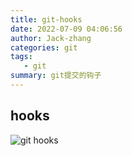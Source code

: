 ```yaml
---
title: git-hooks
date: 2022-07-09 04:06:56
author: Jack-zhang
categories: git
tags:
   - git
summary: git提交的钩子
---
```


## hooks

![git hooks](./githooks.png)
